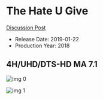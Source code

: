 # The Hate U Give

[Discussion Post](https://www.avsforum.com/threads/bass-eq-for-filtered-movies.2995212/post-57466848)

* Release Date: 2019-01-22
* Production Year: 2018

## 4H/UHD/DTS-HD MA 7.1

![img 0](https://i.imgur.com/jIoVRwX.jpg)

![img 1](https://i.imgur.com/rDDbi9T.jpg)

